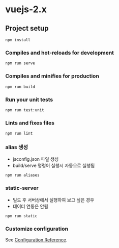 # vuejs-2.x

## Project setup

```
npm install
```

### Compiles and hot-reloads for development

```
npm run serve
```

### Compiles and minifies for production

```
npm run build
```

### Run your unit tests

```
npm run test:unit
```

### Lints and fixes files

```
npm run lint
```

### alias 생성

- jsconfig.json 파일 생성
- build/serve 명령어 실행시 자동으로 실행됨

```
npm run aliases
```

### static-server

- 빌드 후 서버상에서 실행하여 보고 싶은 경우
- 데이터 연동은 안됨

```
npm run static
```

### Customize configuration

See [Configuration Reference](https://cli.vuejs.org/config/).
